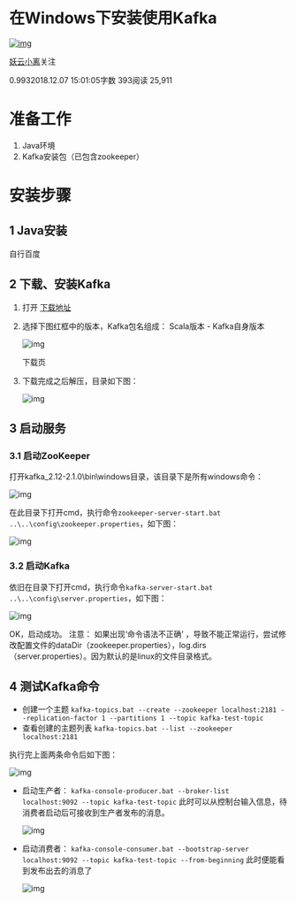 # 在Windows下安装使用Kafka

[![img](https://cdn2.jianshu.io/assets/default_avatar/6-fd30f34c8641f6f32f5494df5d6b8f3c.jpg)](https://www.jianshu.com/u/b81972968c9c)

[妖云小离](https://www.jianshu.com/u/b81972968c9c)关注

0.9932018.12.07 15:01:05字数 393阅读 25,911

# 准备工作

1. Java环境
2. Kafka安装包（已包含zookeeper）

# 安装步骤

## 1 Java安装

自行百度

## 2 下载、安装Kafka

1. 打开 [下载地址](http://kafka.apache.org/downloads.html)

2. 选择下图红框中的版本，Kafka包名组成： Scala版本 - Kafka自身版本

   ![img](https://upload-images.jianshu.io/upload_images/5979029-d5c2ffb6c5fa81ae.png?imageMogr2/auto-orient/strip|imageView2/2/w/713/format/webp)

   下载页

3. 下载完成之后解压，目录如下图：

   ![img](https://upload-images.jianshu.io/upload_images/5979029-6704a61ef3bc309f.png?imageMogr2/auto-orient/strip|imageView2/2/w/185/format/webp)

## 3 启动服务

### 3.1 启动ZooKeeper

打开kafka_2.12-2.1.0\bin\windows目录，该目录下是所有windows命令：



![img](https://upload-images.jianshu.io/upload_images/5979029-a47d90b223e692d6.png?imageMogr2/auto-orient/strip|imageView2/2/w/611/format/webp)

在此目录下打开cmd，执行命令`zookeeper-server-start.bat ..\..\config\zookeeper.properties`，如下图：

![img](https://upload-images.jianshu.io/upload_images/5979029-eb0d4e7bbe90ff6d.png?imageMogr2/auto-orient/strip|imageView2/2/w/661/format/webp)



### 3.2 启动Kafka

依旧在目录下打开cmd，执行命令`kafka-server-start.bat ..\..\config\server.properties`，如下图：

![img](https://upload-images.jianshu.io/upload_images/5979029-c80ded4b7d7aa3d1.png?imageMogr2/auto-orient/strip|imageView2/2/w/659/format/webp)



OK，启动成功。
注意：
如果出现‘命令语法不正确’ ，导致不能正常运行，尝试修改配置文件的dataDir（zookeeper.properties），log.dirs（server.properties）。因为默认的是linux的文件目录格式。

## 4 测试Kafka命令

- 创建一个主题
  `kafka-topics.bat --create --zookeeper localhost:2181 --replication-factor 1 --partitions 1 --topic kafka-test-topic`
- 查看创建的主题列表
  `kafka-topics.bat --list --zookeeper localhost:2181`

执行完上面两条命令后如下图：



![img](https://upload-images.jianshu.io/upload_images/5979029-bbc105ab59d3cf55.png?imageMogr2/auto-orient/strip|imageView2/2/w/644/format/webp)

- 启动生产者：
  `kafka-console-producer.bat --broker-list localhost:9092 --topic kafka-test-topic`
  此时可以从控制台输入信息，待消费者启动后可接收到生产者发布的消息。

  ![img](https://upload-images.jianshu.io/upload_images/5979029-a49110b4ed7ed071.png?imageMogr2/auto-orient/strip|imageView2/2/w/649/format/webp)

  

- 启动消费者：
  `kafka-console-consumer.bat --bootstrap-server localhost:9092 --topic kafka-test-topic --from-beginning`
  此时便能看到发布出去的消息了

  ![img](https://upload-images.jianshu.io/upload_images/5979029-1ed3c96e47898996.png?imageMogr2/auto-orient/strip|imageView2/2/w/641/format/webp)